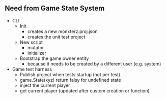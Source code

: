
## Need from Game State System

- CLI
  - Init
    - creates a new monxterz.proj.json
    - creates the unit test project
  - New script
    - mutator
    - initializer
  - Bootstrap the game owner entity
    - because it needs to be created by a different user (e.g. system)
- Game test harness
  - Publish project when tests startup (not per test)
  - game.State(xyz) return falsy for undefined state
  - inject the current player
  - get current player (updated after custom creation or function)
